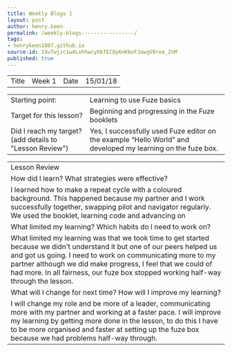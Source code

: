```yaml
---
title: Weekly Blogs 1
layout: post
author: henry.keen
permalink: /weekly-blogs-----------------/
tags:
- henrykeen1807.github.io
source-id: 1XuTwjzc1w4LxhhwcyhbfECQy6nK6oFJowqV0ree_ZnM
published: true
---
```

<table>
  <tr>
    <td>Title</td>
    <td>Week 1</td>
    <td>Date</td>
    <td>15/01/18</td>
  </tr>
</table>


<table>
  <tr>
    <td>Starting point:</td>
    <td>Learning to use Fuze basics</td>
  </tr>
  <tr>
    <td>Target for this lesson?</td>
    <td>Beginning and progressing in the Fuze booklets</td>
  </tr>
  <tr>
    <td>Did I reach my target? 
(add details to "Lesson Review")</td>
    <td> Yes, I successfully used Fuze editor on the example “Hello World” and developed my learning on the fuze box.</td>
  </tr>
</table>


<table>
  <tr>
    <td>Lesson Review</td>
  </tr>
  <tr>
    <td>How did I learn? What strategies were effective? </td>
  </tr>
  <tr>
    <td>I learned how to make a repeat cycle with a coloured background. This happened because my partner and I work successfully together, swapping pilot and navigator regularly. We used the booklet, learning code and advancing on </td>
  </tr>
  <tr>
    <td>What limited my learning? Which habits do I need to work on? </td>
  </tr>
  <tr>
    <td>What limited my learning was that we took time to get started because we didn't understand it but one of our peers helped us and got us going. I need to work on communicating more to my partner although we did make progress, I feel that we could of had more. In all fairness, our fuze box stopped working half-way through the lesson.</td>
  </tr>
  <tr>
    <td>What will I change for next time? How will I improve my learning?</td>
  </tr>
  <tr>
    <td>I will change my role and be more of a leader, communicating more with my partner and working at a faster pace. I will improve my learning by getting more done in the lesson, to do this I have to be more organised and faster at setting up the fuze box because we had problems half-way through.</td>
  </tr>
</table>


